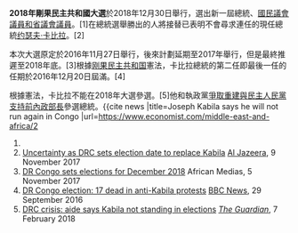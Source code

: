 **2018年剛果民主共和國大選**於2018年12月30日舉行，選出新一屆總統、[國民議會議員和省議會議員](https://zh.wikipedia.org/wiki/剛果民主共和國國民議會 "wikilink")。\[1\]在總統選舉勝出的人將接替已表明不會尋求連任的現任總統[约瑟夫·卡比拉](../Page/约瑟夫·卡比拉.md "wikilink")。\[2\]

本次大選原定於2016年11月27日舉行，後來計劃延期至2017年舉行，但是最終推遲至2018年底。\[3\]根據[刚果民主共和国](../Page/刚果民主共和国.md "wikilink")憲法，卡比拉總統的第二任即最後一任的任期於2016年12月20日屆滿。\[4\]

根據憲法，卡比拉不能在2018年大選參選。\[5\]他和執政黨[爭取重建與民主人民黨支持前內政部長](https://zh.wikipedia.org/wiki/爭取重建與民主人民黨 "wikilink")參選總統。<ref name="Economist">{{cite
news |title=Joseph Kabila says he will not run again in Congo
|url=<https://www.economist.com/middle-east-and-africa/2>

1.
2.  [Uncertainty as DRC sets election date to replace
    Kabila](https://www.aljazeera.com/news/2017/11/uncertainty-drc-sets-election-date-replace-kabila-171109074747003.html)
    [Al Jazeera](../Page/半岛电视台.md "wikilink"), 9 November 2017
3.  [DR Congo sets elections for
    December 2018](http://www.africanmedias.com/dr-congo-sets-elections-for-december-2018/?lang=en)
    African Medias, 5 November 2017
4.  [DR Congo election: 17 dead in anti-Kabila
    protests](https://www.bbc.com/news/world-africa-37406407) [BBC
    News](../Page/英國廣播公司新聞.md "wikilink"), 29 September 2016
5.  [DRC crisis: aide says Kabila not standing in
    elections](https://www.theguardian.com/world/2018/feb/07/joseph-kabila-will-not-stand-in-next-drc-elections-aide-says)
    *[The Guardian](../Page/衛報.md "wikilink")*, 7 February 2018